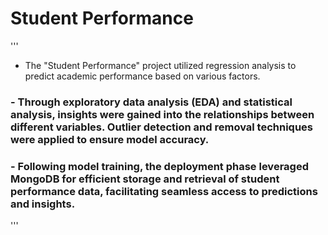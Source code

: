 # Student Performance
'''
 - The "Student Performance" project utilized regression analysis to predict academic performance based on various factors. 
### -  Through exploratory data analysis (EDA) and statistical analysis, insights were gained into the relationships between different variables. Outlier detection and removal techniques were applied to ensure model accuracy.
### - Following model training, the deployment phase leveraged **MongoDB** for efficient storage and retrieval of student performance data, facilitating seamless access to predictions and insights.
'''
